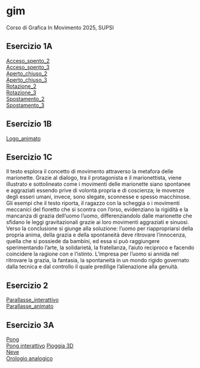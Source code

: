 # gim
Corso di Grafica In Movimento 2025, SUPSI

## Esercizio 1A
[Acceso_spento_2](https://gretalopopolo.github.io/gim/Esercizio_1A/acceso_spento_2.html)  
[Acceso_spento_3](https://gretalopopolo.github.io/gim/Esercizio_1A/acceso_spento_3.html)  
[Aperto_chiuso_2](https://gretalopopolo.github.io/gim/Esercizio_1A/aperto_chiuso_2.html)  
[Aperto_chiuso_3](https://gretalopopolo.github.io/gim/Esercizio_1A/aperto_chiuso_3.html)  
[Rotazione_2](https://gretalopopolo.github.io/gim/Esercizio_1A/rotazione_2.html)   
[Rotazione_3](https://gretalopopolo.github.io/gim/Esercizio_1A/rotazione_3.html)  
[Spostamento_2](https://gretalopopolo.github.io/gim/Esercizio_1A/spostamento_2.html)  
[Spostamento_3](https://gretalopopolo.github.io/gim/Esercizio_1A/spostamento_3.html)  

## Esercizio 1B
[Logo_animato](https://gretalopopolo.github.io/gim/Esercizio_1B/template/index.html)

## Esercizio 1C
Il testo esplora il concetto di movimento attraverso la metafora delle marionette. Grazie al dialogo, tra il protagonista e il marionettista, viene illustrato e sottolineato come i movimenti delle marionette siano spontanee e aggraziati essendo prive di volontà propria e di coscienza; le movenze degli esseri umani, invece, sono slegate, sconnesse e spesso macchinose. Gli esempi che il testo riporta, il ragazzo con la scheggia o i movimenti meccanici del fioretto che si scontra con l’orso, evidenziano la rigidità e la mancanza di grazia dell’uomo l’uomo, differenziandolo dalle marionette che sfidano le leggi gravitazionali grazie ai loro movimenti aggraziati e sinuosi.
Verso la conclusione si giunge alla soluzione: l’uomo per riappropriarsi della propria anima, della grazia e della spontaneità deve ritrovare l’innocenza, quella che si possiede da bambini, ed essa si può raggiungere sperimentando l’arte, la solidarietà, la fratellanza, l’aiuto reciproco e facendo coincidere la ragione con e l’istinto. L’impresa per l’uomo si annida nel ritrovare la grazia, la fantasia, la spontaneità in un mondo rigido governato dalla tecnica e dal controllo il quale predilige l’alienazione alla genuità.  

## Esercizio 2
  [Parallasse_interattivo](https://gretalopopolo.github.io/gim/Esercizio_2/template/index_interattivo.html)   
  [Parallasse_animato](https://gretalopopolo.github.io/gim/Esercizio_2/template/index_animato.html) 
## Esercizio 3A    
[Pong](https://gretalopopolo.github.io/gim/Esercizio_3A/es03_pong/index.html)   
[Pong interattivo](https://gretalopopolo.github.io/gim/Esercizio_3A/es03_pong_interattivo/index.html) 
[Pioggia 3D](https://gretalopopolo.github.io/gim/Esercizio_3A/es05_pioggia_3D/index.html)   
[Neve](https://gretalopopolo.github.io/gim/Esercizio_3A/es06_neve100/index.html)   
[Orologio analogico](https://gretalopopolo.github.io/gim/Esercizio_3A/es08_orologio_analogico/index.html) 